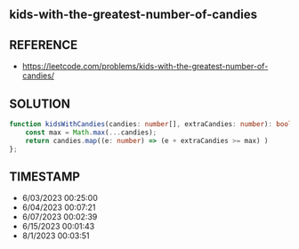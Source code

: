 ## kids-with-the-greatest-number-of-candies

## REFERENCE

- https://leetcode.com/problems/kids-with-the-greatest-number-of-candies/

## SOLUTION

``` typescript
function kidsWithCandies(candies: number[], extraCandies: number): boolean[] {
    const max = Math.max(...candies);
    return candies.map((e: number) => (e + extraCandies >= max) )
};
```


## TIMESTAMP

- 6/03/2023 00:25:00
- 6/04/2023 00:07:21
- 6/07/2023 00:02:39
- 6/15/2023 00:01:43
- 8/1/2023 00:03:51
